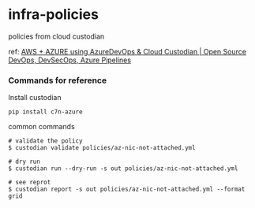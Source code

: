 # infra-policies
policies from cloud custodian

ref: [AWS + AZURE using AzureDevOps & Cloud Custodian | Open Source DevOps, DevSecOps, Azure Pipelines](https://www.youtube.com/watch?v=ElvHiZU8hRc)

### Commands for reference

Install custodian

```
pip install c7n-azure
```

common commands

```
# validate the policy
$ custodian validate policies/az-nic-not-attached.yml

# dry run
$ custodian run --dry-run -s out policies/az-nic-not-attached.yml

# see reprot
$ custodian report -s out policies/az-nic-not-attached.yml --format grid
```

